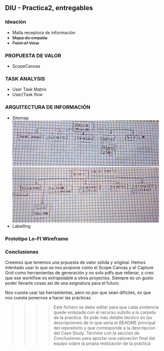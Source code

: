 ## DIU - Practica2, entregables

### Ideación 
* Malla receptora de información
* <strike>Mapa de empatía</strike>
* <strike>Point of View </strike>


### PROPUESTA DE VALOR
* ScopeCanvas

### TASK ANALYSIS

* User Task Matrix 
* User/Task flow


### ARQUITECTURA DE INFORMACIÓN

* Sitemap
![IA Home Page](img/homepageIA.png)
![IA Wiki](img/wikiIA.png)
* Labelling 


### Prototipo Lo-FI Wireframe 


### Conclusiones  
Creemos que tenemos una prpuesta de valor sólida y original. Hemos intentado usar lo que se nos propone como el Scope Canvas y el Capture Grid como herramientas de generación y no solo pdfs que rellenar, y creo que ese workflow es extrapolable a otros proyectos. Siempre es un gusto poder llevarte cosas así de una asignatura para el futuro.

Nos cuesta usar las herramientas, pero no por que sean difíciles, es que nos cuesta ponernos a hacer las prácticas.


>>>> Este fichero se debe editar para que cada evidencia quede enlazada con el recurso subido a la carpeta de la practica. Se pide más detalle técnico en las descripciones de lo que sería el README principal del repositorio y que corresponde a la descripcion del Case Study.
>>>> Termine con la seccion de Conclusiones para aportar una valoración final del equipo sobre la propia realización de la práctica
